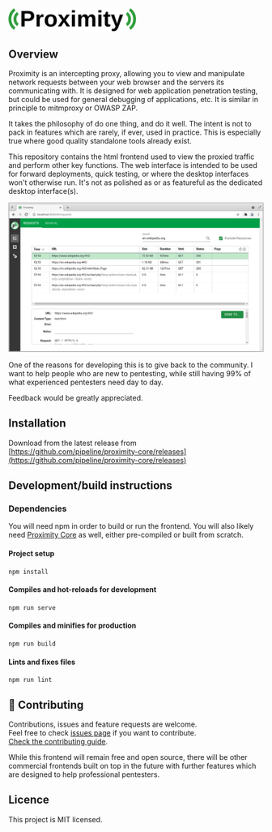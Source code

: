 <img src="docs/resources/Banner.svg" width="50%" />

## Overview
Proximity is an intercepting proxy, allowing you to view and manipulate network requests between your web browser and the servers its communicating with. It is designed for web application penetration testing, but could be used for general debugging of applications, etc. It is similar in principle to mitmproxy or OWASP ZAP.

It takes the philosophy of do one thing, and do it well. The intent is not to pack in features which are rarely, if ever, used in practice. This is especially true where good quality standalone tools already exist.

This repository contains the html frontend used to view the proxied traffic and perform other key functions.  The web interface is intended to be used for forward deployments, quick testing, or where the desktop interfaces won't otherwise run. It's not as polished as or as featureful as the dedicated desktop interface(s).

<img src="docs/resources/screenshot.png" />

One of the reasons for developing this is to give back to the community. I want to help people who are new to pentesting, while still having 99% of what experienced pentesters need day to day.

Feedback would be greatly appreciated.

## Installation
Download from the latest release from [https://github.com/pipeline/proximity-core/releases](https://github.com/pipeline/proximity-core/releases)

## Development/build instructions

### Dependencies
You will need npm in order to build or run the frontend. You will also likely need [Proximity Core](https://github.com/pipeline/proximity-core/releases) as well, either pre-compiled or built from scratch.

#### Project setup
```
npm install
```

#### Compiles and hot-reloads for development
```
npm run serve
```

#### Compiles and minifies for production
```
npm run build
```

#### Lints and fixes files
```
npm run lint
```

## 🤝 Contributing

Contributions, issues and feature requests are welcome.<br />
Feel free to check [issues page](https://github.com/pipeline/proximity-frontend-html/issues) if you want to contribute.<br />
[Check the contributing guide](https://github.com/pipeline/proximity-core/CONTRIBUTING.md).<br />

While this frontend will remain free and open source, there will be other commercial frontends built on top in the future with further features which are designed to help professional pentesters.

## Licence
This project is MIT licensed.
